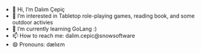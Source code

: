 - 👋 Hi, I’m Dalım Çepiç
- 👀 I’m interested in Tabletop role-playing games, reading book, and some outdoor activies
- 🌱 I’m currently learning GoLang :)
- 📫 How to reach me: dalim.cepic@snowsoftware
- 😄 Pronouns: dælıɛm


<!---
dalimcepic-snow/dalimcepic-snow is a ✨ special ✨ repository because its `README.md` (this file) appears on your GitHub profile.
You can click the Preview link to take a look at your changes.
--->
